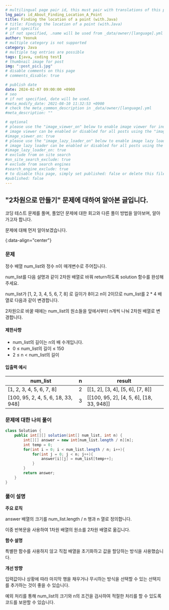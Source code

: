 ```yaml
---
# multilingual page pair id, this must pair with translations of this page. (This name must be unique)
lng_pair: id_About_Finding_Location_A_Point
title: Finding the location of a point (with.Java)
# title: Finding the location of a point (with.Java)
# post specific
# if not specified, .name will be used from _data/owner/[language].yml
author: Yeonuk
# multiple category is not supported
category: Java
# multiple tag entries are possible
tags: [java, coding test]
# thumbnail image for post
img: ":post_pic1.jpg"
# disable comments on this page
# comments_disable: true

# publish date
date: 2024-02-07 09:00:00 +0900
# seo
# if not specified, date will be used.
#meta_modify_date: 2021-08-10 11:32:53 +0900
# check the meta_common_description in _data/owner/[language].yml
#meta_description: ""

# optional
# please use the "image_viewer_on" below to enable image viewer for individual pages or posts (_posts/ or [language]/_posts folders).
# image viewer can be enabled or disabled for all posts using the "image_viewer_posts: true" setting in _data/conf/main.yml.
#image_viewer_on: true
# please use the "image_lazy_loader_on" below to enable image lazy loader for individual pages or posts (_posts/ or [language]/_posts folders).
# image lazy loader can be enabled or disabled for all posts using the "image_lazy_loader_posts: true" setting in _data/conf/main.yml.
#image_lazy_loader_on: true
# exclude from on site search
#on_site_search_exclude: true
# exclude from search engines
#search_engine_exclude: true
# to disable this page, simply set published: false or delete this file
#published: false
---
```


<!-- outline-start -->

## "2차원으로 만들기" 문제에 대하여 알아본 글입니다.

코딩 테스트 문제를 풀며, 풀었던 문제에 대한 회고와 다른 풀이 방법을 알아보며, 알아가고자 합니다.

문제에 대해 먼저 알아보겠습니다.

{:data-align="center"}

<!-- outline-end -->

### 문제

정수 배열 num_list와 정수 n이 매개변수로 주어집니다.

num_list를 다음 설명과 같이 2차원 배열로 바꿔 return하도록 solution 함수를 완성해주세요.

num_list가 [1, 2, 3, 4, 5, 6, 7, 8] 로 길이가 8이고 n이 2이므로 num_list를 2 \* 4 배열로 다음과 같이 변경합니다.

2차원으로 바꿀 때에는 num_list의 원소들을 앞에서부터 n개씩 나눠 2차원 배열로 변경합니다.

#### 제한사항

- num_list의 길이는 n의 배 수개입니다.
- 0 ≤ num_list의 길이 ≤ 150
- 2 ≤ n < num_list의 길이

#### 입출력 예시

| num_list                           | n   | result                                   |
| ---------------------------------- | --- | ---------------------------------------- |
| [1, 2, 3, 4, 5, 6, 7, 8]           | 2   | [[1, 2], [3, 4], [5, 6], [7, 8]]         |
| [100, 95, 2, 4, 5, 6, 18, 33, 948] | 3   | [[100, 95, 2], [4, 5, 6], [18, 33, 948]] |

<!-- | start_num | end_num | result |
| --------- | ------- | ------ |
| 10        | 3       | 0      | -->

### 문제에 대한 나의 풀이

```java
class Solution {
    public int[][] solution(int[] num_list, int n) {
        int[][] answer = new int[num_list.length / n][n];
        int temp = 0;
        for(int i = 0; i < num_list.length / n; i++){
            for(int j = 0; j < n; j++){
                answer[i][j] = num_list[temp++];
            }
        }
        return answer;
    }
}
```

### 풀이 설명

**주요 로직**

answer 배열의 크기를 num_list.length / n 행과 n 열로 정의합니다.

이중 반복문을 사용하여 1차원 배열의 원소를 2차원 배열로 옮깁니다.

**함수 설명**

특별한 함수를 사용하지 않고 직접 배열을 초기화하고 값을 할당하는 방식을 사용했습니다.

**개선 방향**

입력값이나 상황에 따라 마지막 행을 채우거나 무시하는 방식을 선택할 수 있는 선택지를 추가하는 것이 좋을 수 있습니다.

예외 처리를 통해 num_list의 크기와 n의 조건을 검사하여 적절한 처리를 할 수 있도록 코드를 보완할 수 있습니다.
